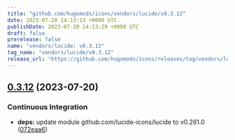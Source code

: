 ```yaml
---
title: "github.com/hugomods/icons/vendors/lucide/v0.3.12"
date: 2023-07-20 14:13:13 +0000 UTC
publishDate: 2023-07-20 14:13:29 +0000 UTC
draft: false
prerelease: false
name: "vendors/lucide: v0.3.12"
tag_name: "vendors/lucide/v0.3.12"
release_url: "https://github.com/hugomods/icons/releases/tag/vendors/lucide/v0.3.12"
---
```


## [0.3.12](https://github.com/hugomods/icons/compare/vendors/lucide/v0.3.11...vendors/lucide/v0.3.12) (2023-07-20)


### Continuous Integration

* **deps:** update module github.com/lucide-icons/lucide to v0.261.0 ([072eaa6](https://github.com/hugomods/icons/commit/072eaa6ec6a3d2a6d98423310a0debe52ef65b82))
